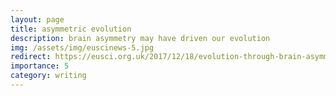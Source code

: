 ```yaml
---
layout: page
title: asymmetric evolution
description: brain asymmetry may have driven our evolution
img: /assets/img/euscinews-5.jpg
redirect: https://eusci.org.uk/2017/12/18/evolution-through-brain-asymmetry/
importance: 5
category: writing
---
```

